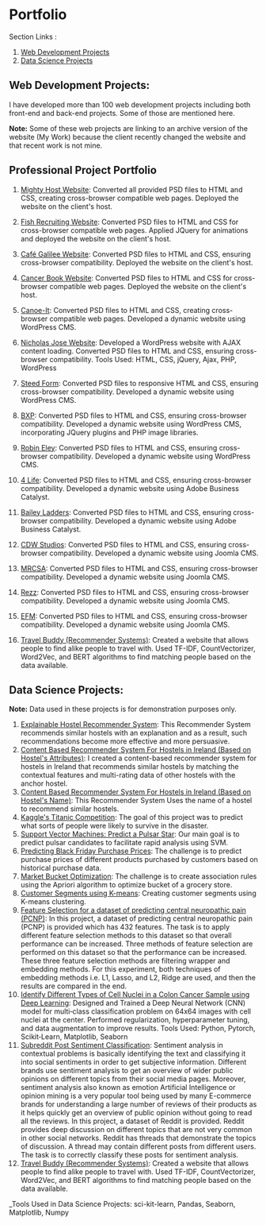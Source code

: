 # Portfolio

Section Links :

1. [Web Development Projects](https://github.com/shehzadahmedqureshi/portfolio/blob/master/README.md#web-development-projects)
2. [Data Science Projects](https://github.com/shehzadahmedqureshi/portfolio/blob/master/README.md#data-science-projects)

## Web Development Projects:

I have developed more than 100 web development projects including both front-end and back-end projects. Some of those are mentioned here.

**Note:** Some of these web projects are linking to an archive version of the website (My Work) because the client recently changed the website and that recent work is not mine.

## Professional Project Portfolio

1. [Mighty Host Website](http://mightyhost.com.au/): Converted all provided PSD files to HTML and CSS, creating cross-browser compatible web pages. Deployed the website on the client's host.

2. [Fish Recruiting Website](http://fishrecruiting.com.au/): Converted PSD files to HTML and CSS for cross-browser compatible web pages. Applied JQuery for animations and deployed the website on the client's host.

3. [Café Galilee Website](http://cafe-galilee.com/): Converted PSD files to HTML and CSS, ensuring cross-browser compatibility. Deployed the website on the client's host.

4. [Cancer Book Website](https://web.archive.org/web/20130507031825/http://cancerwhatnow.com.au/): Converted PSD files to HTML and CSS for cross-browser compatible web pages. Deployed the website on the client's host.

5. [Canoe-It](https://web.archive.org/web/20140518143442/http://www.canoeit.com.au/): Converted PSD files to HTML and CSS, creating cross-browser compatible web pages. Developed a dynamic website using WordPress CMS.

6. [Nicholas Jose Website](http://www.nicholasjose.com.au/): Developed a WordPress website with AJAX content loading. Converted PSD files to HTML and CSS, ensuring cross-browser compatibility. Tools Used: HTML, CSS, jQuery, Ajax, PHP, WordPress

7. [Steed Form](https://web.archive.org/web/20141218093624/http://steedform.com/): Converted PSD files to responsive HTML and CSS, ensuring cross-browser compatibility. Developed a dynamic website using WordPress CMS.

8. [BXP](https://web.archive.org/web/20170219165651/http://www.bxpinternational.com.au/): Converted PSD files to HTML and CSS, ensuring cross-browser compatibility. Developed a dynamic website using WordPress CMS, incorporating JQuery plugins and PHP image libraries.

9. [Robin Eley](https://web.archive.org/web/20140722064229/https://www.robineley.com/): Converted PSD files to HTML and CSS, ensuring cross-browser compatibility. Developed a dynamic website using WordPress CMS.

10. [4 Life](https://web.archive.org/web/20120222005048/http://4lifetraining.com.au/): Converted PSD files to HTML and CSS, ensuring cross-browser compatibility. Developed a dynamic website using Adobe Business Catalyst.

11. [Bailey Ladders](https://web.archive.org/web/20120229233712/https://www.baileyladders.com.au/): Converted PSD files to HTML and CSS, ensuring cross-browser compatibility. Developed a dynamic website using Adobe Business Catalyst.

12. [CDW Studios](https://web.archive.org/web/20150106012017/https://cdwstudios.com/): Converted PSD files to HTML and CSS, ensuring cross-browser compatibility. Developed a dynamic website using Joomla CMS.

13. [MRCSA](https://web.archive.org/web/20150227052234/http://mrcsa.com.au/): Converted PSD files to HTML and CSS, ensuring cross-browser compatibility. Developed a dynamic website using Joomla CMS.

14. [Rezz](https://web.archive.org/web/20140315203850/https://www.rezz.com.au/): Converted PSD files to HTML and CSS, ensuring cross-browser compatibility. Developed a dynamic website using Joomla CMS.

15. [EFM](https://web.archive.org/web/20130424094845/https://efm.net.au/): Converted PSD files to HTML and CSS, ensuring cross-browser compatibility. Developed a dynamic website using Joomla CMS.

16. [Travel Buddy (Recommender Systems)](https://github.com/shehzadahmedqureshi/portfolio/blob/master/Recommender_System_Models.ipynb): Created a website that allows people to find alike people to travel with. Used TF-IDF, CountVectorizer, Word2Vec, and BERT algorithms to find matching people based on the data available.

## Data Science Projects:

**Note:** Data used in these projects is for demonstration purposes only.

1. [Explainable Hostel Recommender System](https://github.com/shehzadahmedqureshi/portfolio/blob/master/Explainable_Hostel_Recommender_System.ipynb): This Recommender System recommends similar hostels with an explanation and as a result, such recommendations become more effective and more persuasive.
2. [Content Based Recommender System For Hostels in Ireland (Based on Hostel's Attributes)](https://github.com/shehzadahmedqureshi/portfolio/blob/master/Hostel_Recommender_System.ipynb): I created a content-based recommender system for hostels in Ireland that recommends similar hostels by matching the contextual features and multi-rating data of other hostels with the anchor hostel.
3. [Content Based Recommender System For Hostels in Ireland (Based on Hostel's Name)](https://github.com/shehzadahmedqureshi/portfolio/blob/master/hostel_recommender_system_based_on_hostel_name.ipynb): This Recommender System Uses the name of a hostel to recommend similar hostels.
4. [Kaggle's Titanic Competition](https://github.com/shehzadahmedqureshi/portfolio/blob/master/titanic/titanic.ipynb): The goal of this project was to predict what sorts of people were likely to survive in the disaster.
5. [Support Vector Machines: Predict a Pulsar Star](https://github.com/shehzadahmedqureshi/portfolio/blob/master/pulsar_star/support_vector_machines.ipynb): Our main goal is to predict pulsar candidates to facilitate rapid analysis using SVM.
6. [Predicting Black Friday Purchase Prices](https://github.com/shehzadahmedqureshi/portfolio/blob/master/black_friday/black_friday.ipynb): The challenge is to predict purchase prices of different products purchased by customers based on historical purchase data.
7. [Market Bucket Optimization](https://github.com/shehzadahmedqureshi/portfolio/blob/master/association_rule_learning/apriori_groceries.ipynb): The challenge is to create association rules using the Apriori algorithm to optimize bucket of a grocery store.
8. [Customer Segments using K-means](https://github.com/shehzadahmedqureshi/portfolio/blob/master/kmeans_clustering/customer_segments_kmeans.ipynb): Creating customer segments using K-means clustering.
9. [Feature Selection for a dataset of predicting central neuropathic pain (PCNP)](https://github.com/shehzadahmedqureshi/portfolio/blob/master/ml-feature-selection/fs.ipynb): In this project, a dataset of predicting central neuropathic pain (PCNP) is provided which has 432 features. The task is to apply different feature selection methods to this dataset so that overall performance can be increased. Three methods of feature selection are performed on this dataset so that the performance can be increased. These three feature selection methods are filtering wrapper and embedding methods. For this experiment, both techniques of embedding methods i.e. L1, Lasso, and L2, Ridge are used, and then the results are compared in the end.
10. [Identify Different Types of Cell Nuclei in a Colon Cancer Sample using Deep Learning](https://www.kaggle.com/shahzadqureshi/competitions): Designed and Trained a Deep Neural Network (CNN) model for multi‑class classification problem on 64x64 images with cell nuclei at the center. Performed regularization, hyperparameter tuning, and data augmentation to improve results. Tools Used: Python, Pytorch, Scikit‑Learn, Matplotlib, Seaborn
11. [Subreddit Post Sentiment Classification](https://github.com/shehzadahmedqureshi/portfolio/blob/master/post-sentiment-classification/psc.ipynb): Sentiment analysis in contextual problems is basically identifying the text and classifying it into social sentiments in order to get subjective information. Different brands use sentiment analysis to get an overview of wider public opinions on different topics from their social media pages. Moreover, sentiment analysis also known as emotion Artificial Intelligence or opinion mining is a very popular tool being used by many E-commerce brands for understanding a large number of reviews of their products as it helps quickly get an overview of public opinion without going to read all the reviews. In this project, a dataset of Reddit is provided. Reddit provides deep discussion on different topics that are not very common in other social networks. Reddit has threads that demonstrate the topics of discussion. A thread may contain different posts from different users. The task is to correctly classify these posts for sentiment analysis.
12. [Travel Buddy (Recommender Systems)](https://github.com/shehzadahmedqureshi/portfolio/blob/master/Recommender_System_Models.ipynb): Created a website that allows people to find alike people to travel with. Used TF-IDF, CountVectorizer, Word2Vec, and BERT algorithms to find matching people based on the data available.

_Tools Used in Data Science Projects: sci-kit-learn, Pandas, Seaborn, Matplotlib, Numpy
